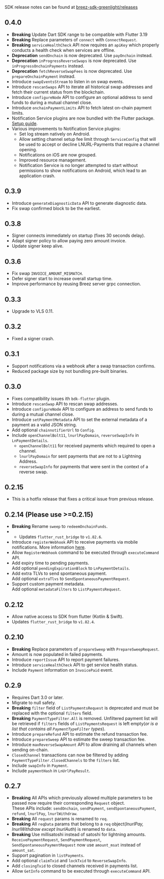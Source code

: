 SDK release notes can be found at [breez-sdk-greenlight/releases](https://github.com/breez/breez-sdk-greenlight/releases/)
## 0.4.0
* **Breaking** Update Dart SDK range to be compatible with Flutter 3.19
* **Breaking** Replace parameters of `connect` with `ConnectRequest`.
* **Breaking** `serviceHealthCheck` API now requires an `apiKey` which properly conducts a health check when services are offline.
* **Deprecation** `sendOnchain` is now deprecated. Use `payOnchain` instead.
* **Deprecation** `inProgressReverseSwaps` is now deprecated. Use `inProgressOnchainPayments` instead.
* **Deprecation** `fetchReverseSwapFees` is now deprecated. Use `prepareOnchainPayment` instead.
* Introduce `swapEventsStream` to listen in on swap events.
* Introduce `rescanSwaps` API to iterate all historical swap addresses and fetch their current status from the blockchain.
* Introduce `configureNode` API to configure an optional address to send funds to during a mutual channel close.
* Introduce `onchainPaymentLimits` API to fetch latest on-chain payment limits.
* Notification Service plugins are now bundled with the Flutter package. [Setup guide](https://sdk-doc-prerelease.breez.technology/notifications/setup_plugin.html).
* Various improvements to Notification Service plugins:  
  - Set log stream natively on Android.  
  - Allow setting channel setup fee limit through `ServiceConfig` that will be used to accept or decline LNURL-Payments that require a channel opening.  
  - Notifications on iOS are now grouped.  
  - Improved resource management.  
  - Notification Service is no longer attempted to start without permissions to show notifications on Android, which lead to an application crash.

## 0.3.9
* Introduce `generateDiagnosticData` API to generate diagnostic data.
* Fix swap confirmed block to be the earliest.

## 0.3.8
* Signer connects immediately on startup (fixes 30 seconds delay).
* Adapt signer policy to allow paying zero amount invoice.
* Update signer keep alive.

## 0.3.6
* Fix swap `INVOICE_AMOUNT_MISMATCH`.
* Defer signer start to increase overall startup time.
* Improve performance by reusing Breez server grpc connection.

## 0.3.3
* Upgrade to VLS 0.11.

## 0.3.2
* Fixed a signer crash.

## 0.3.1
* Support notifications via a webhook after a swap transaction confirms.
* Reduced package size by not bundling pre-built binaries.

## 0.3.0
* Fixes compatibility issues ith `bdk-flutter` plugin.
* Introduce `rescanSwap` API to rescan swap addresses.
* Introduce `configureNode` API to configure an address to send funds to during a mutual channel close.
* Introduce `setPaymentMetadata` API to set the external metadata of a payment as a valid JSON string.
* Add optional `chainnotifierUrl` to `Config`.
* Include `openChannelBolt11`, `lnurlPayDomain`, `reverseSwapInfo` in `LnPaymentDetails`.  
  - `openChannelBolt11` for received payments which required to open a channel.  
  - `lnurlPayDomain` for sent payments that are not to a Lightning Address.  
  - `reverseSwapInfo` for payments that were sent in the context of a reverse swap.

## 0.2.15
* This is a hotfix release that fixes a critical issue from previous release.

## 0.2.14 (Please use >=0.2.15)
* **Breaking** Rename `sweep` to `redeemOnchainFunds`.
* * Updates `flutter_rust_bridge` to `v1.82.6`.
* Introduce `registerWebhook` API to receive payments via mobile notifications. More information [here](https://sdk-doc.breez.technology/guide/payment_notification.html).
* Allow `RegisterWebhook` command to be executed through `executeCommand` API.
* Add expiry time to pending payments.  
  Add optional `pendingExpirationBlock` to `LnPaymentDetails`.
* Add extra TLVs to send spontaneous payment.  
  Add optional `extraTlvs` to `SendSpontaneousPaymentRequest`.
* Support custom payment metadata.  
  Add optional `metadataFilters` to `ListPaymentsRequest`.

## 0.2.12
* Allow native access to SDK from flutter (Kotlin & Swift).
* Updates `flutter_rust_bridge` to `v1.82.4`.

## 0.2.10
* **Breaking** Replace parameters of `prepareSweep` with `PrepareSweepRequest`.
* Amount is now populated in failed payments.
* Introduce `reportIssue` API to report payment failures.
* Introduce `serviceHealthCheck` API to get service health status.
* Include `Payment` information on `InvoicePaid` event.

## 0.2.9
* Requires Dart 3.0 or later.
* Migrate to null safety.
* **Breaking** `filter` field of `ListPaymentsRequest` is deprecated and must be replaced with the optional `filters` field.
* **Breaking** `PaymentTypeFilter.All` is removed. Unfiltered payment list will be retrieved if `filters` fields of `ListPaymentsRequest` is left empty(_or is a list that contains all `PaymentTypeFilter` types_).
* Introduce `prepareRefund` API to estimate the refund transaction fee.
* Introduce `prepareSweep` API to estimate the sweep transaction fee.
* Introduce `maxReverseSwapAmount` API to allow draining all channels when sending on-chain.
* `ClosedChannel` transactions can now be filtered by adding `PaymentTypeFilter.ClosedChannels` to the `filters` list.
* Include `swapInfo` in `Payment`.
* Include `paymentHash` in `LnUrlPayResult`.

## 0.2.7
* **Breaking** All APIs which previously allowed multiple parameters to be
  passed now require their corresponding `Request` object.  
  These APIs include: `sendOnchain`, `sendPayment`, `sendSpontaneousPayment`, `refund`, `lnurlPay`, `lnurlWithdraw`.
* **Breaking** All `request` params is renamed to `req`.
* **Breaking** All `reqData` params that belong to a `req` object(_lnurlPay, lnurlWithdraw except lnurlAuth_) is renamed to `data`.
* **Breaking** Use millisatoshi instead of satoshi for lightning amounts.  
  `ReceivePaymentRequest`, `SendPaymentRequest`, `SendSpontaneousPaymentRequest` now use `amount_msat` instead of `amount_sat`.
* Support pagination in `listPayments`.
* Add optional `claimTxid` and `lockTxid` to `ReverseSwapInfo`.
* Add `closingTxid` to closed channels received in payments list.
* Allow `GetInfo` command to be executed through `executeCommand` API.
